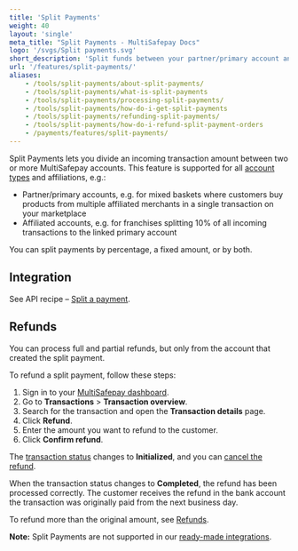 ```yaml
---
title: 'Split Payments'
weight: 40
layout: 'single'
meta_title: "Split Payments - MultiSafepay Docs"
logo: '/svgs/Split payments.svg'
short_description: 'Split funds between your partner/primary account and affiliated merchants.'
url: '/features/split-payments/'
aliases:
    - /tools/split-payments/about-split-payments/
    - /tools/split-payments/what-is-split-payments
    - /tools/split-payments/processing-split-payments/
    - /tools/split-payments/how-do-i-get-split-payments
    - /tools/split-payments/refunding-split-payments/
    - /tools/split-payments/how-do-i-refund-split-payment-orders
    - /payments/features/split-payments/
---
```


Split Payments lets you divide an incoming transaction amount between two or more MultiSafepay accounts. This feature is supported for all [account types](/account/account-types/) and affiliations, e.g.:

- Partner/primary accounts, e.g. for mixed baskets where customers buy products from multiple affiliated merchants in a single transaction on your marketplace
- Affiliated accounts, e.g. for franchises splitting 10% of all incoming transactions to the linked primary account

You can split payments by percentage, a fixed amount, or by both.

## Integration

See API recipe – [Split a payment](https://docs-api.multisafepay.com/recipes/split-a-payment).

## Refunds
You can process full and partial refunds, but only from the account that created the split payment. 

To refund a split payment, follow these steps:

1. Sign in to your [MultiSafepay dashboard](https://merchant.multisafepay.com).
2. Go to **Transactions** > **Transaction overview**.
3. Search for the transaction and open the **Transaction details** page.
4. Click **Refund**.
5. Enter the amount you want to refund to the customer.
6. Click **Confirm refund**.  

The [transaction status](/about-payments/multisafepay-statuses/) changes to **Initialized**, and you can [cancel the refund](/refunds/about/#cancelling-refunds).  

When the transaction status changes to **Completed**, the refund has been processed correctly. The customer receives the refund in the bank account the transaction was originally paid from the next business day.

To refund more than the original amount, see [Refunds](/refunds/).

**Note:** Split Payments are not supported in our [ready-made integrations](/integrations/ready-made/).

